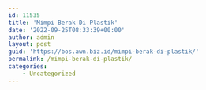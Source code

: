 ```yaml
---
id: 11535
title: 'Mimpi Berak Di Plastik'
date: '2022-09-25T08:33:39+00:00'
author: admin
layout: post
guid: 'https://bos.awn.biz.id/mimpi-berak-di-plastik/'
permalink: /mimpi-berak-di-plastik/
categories:
    - Uncategorized
---
```


